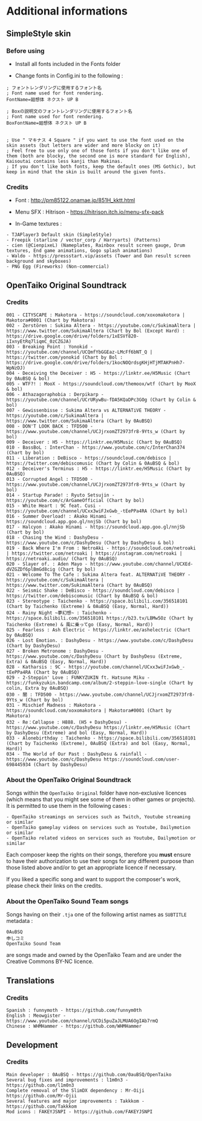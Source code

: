 # Additional informations

## SimpleStyle skin

### Before using

- Install all fonts included in the Fonts folder

- Change fonts in Config.ini to the following :

```
; フォントレンダリングに使用するフォント名
; Font name used for font rendering.
FontName=廻想体 ネクスト UP B

; Boxの説明文のフォントレンダリングに使用するフォント名
; Font name used for font rendering.
BoxFontName=廻想体 ネクスト UP B


; Use " マキナス 4 Square " if you want to use the font used on the skin assets (but letters are wider and more blocky on it)
; Feel free to use only one of those fonts if you don't like one of them (both are blocky, the second one is more standard for English), Kaisoutai contains less kanji than Makinas.
; If you don't like both fonts, keep the default ones (MS Gothic), but keep in mind that the skin is built around the given fonts.
```

### Credits

- Font : http://pm85122.onamae.jp/851H_kktt.html

- Menu SFX : Hitrison - https://hitrison.itch.io/menu-sfx-pack

- In-Game textures :

```
- TJAPlayer3 Default skin (SimpleStyle)
- Freepik (starline / vector_corp / Harryarts) (Patterns)
- cien (@CienpixeL) (Nameplates, Rainbox result screen gauge, Drum textures, End game animations, Gogo splash animations)
- Waldo - https://pressstart.vip/assets (Tower and Dan result screen background and skyboxes)
- PNG Egg (Fireworks) (Non-commercial)
```

## OpenTaiko Original Soundtrack

### Credits

```
001 - CITYSCAPE : Makotora - https://soundcloud.com/xoxomakotora | Makotora#0001 (Chart by Makotora)
002 - Zerstören : Sukima Altera - https://youtube.com/c/SukimaAltera | https://www.twitter.com/SukimaAltera (Chart by Bol (Except Hard) : https://drive.google.com/drive/folders/1xESVf820-iIxnyEtRq7liqmC_0zCZGJA)
003 - Breaking Point : Yonokid - https://youtube.com/channel/UCQmfYbGGEaz-LMcFf6bNT_Q | https://twitter.com/yonokid (Chart by Bol : https://drive.google.com/drive/folders/1kocNOQrdsgKHjHTjMTAKPnHh7-WpNzDJ)
004 - Deceiving the Deceiver : H5 - https://linktr.ee/H5Music (Chart by 0AuBSQ & bol)
005 - WTF?! : MooX - https://soundcloud.com/themoox/wtf (Chart by MooX & bol)
006 - Athazagoraphobia : Derpikarp - https://youtube.com/channel/UCrURywBu-fDA5KQaDPc3GOg (Chart by Colin & bol)
007 - Gewissenbisse : Sukima Altera vs ALTERNATiVE THEORY - https://youtube.com/c/SukimaAltera | https://www.twitter.com/SukimaAltera (Chart by 0AuBSQ)
008 - DON'T LOOK BACK : TFD500 - https://www.youtube.com/channel/UCJjrxomZT2973fr8-9Yts_w (Chart by bol)
009 - Deceiver : H5 - https://linktr.ee/H5Music (Chart by 0AuBSQ)
010 - BassBoL : InterChan - https://www.youtube.com/c/InterChan374 (Chart by bol)
011 - Liberation : DeBisco - https://soundcloud.com/debisco | https://twitter.com/debiscomusic (Chart by Colin & 0AuBSQ & bol)
012 - Deceiver's Terminus : H5 - https://linktr.ee/H5Music (Chart by 0AuBSQ)
013 - Corrupted Angel : TFD500 - https://www.youtube.com/channel/UCJjrxomZT2973fr8-9Yts_w (Chart by bol)
014 - Startup Parade! : Ryuto Setsujin - https://youtube.com/c/ArGameOfficial (Chart by bol)
015 - White Heart : 9C feat. Cusi - https://youtube.com/channel/UCxx3wiFJxGwb_-tEePPa4RA (Chart by bol)
016 - Summer Overload! : Akako Hinami - https://soundcloud.app.goo.gl/nnjSb (Chart by bol)
017 - Halcyon : Akako Hinami - https://soundcloud.app.goo.gl/nnjSb (Chart by bol)
018 - Chasing the Wind : DashyDesu - https://www.youtube.com/c/DashyDesu (Chart by DashyDesu & bol)
019 - Back Where I'm From : NetroAki - https://soundcloud.com/netroaki | https://twitter.com/netroaki | https://instagram.com/netroaki | https://netroaki.audio/ (Chart by 0AuBSQ)
020 - Slayer of. : Aden Mayo - https://www.youtube.com/channel/UCXEd-dVZGZDf6plBmGd8cig (Chart by bol)
021 - Welcome To The Cafe : Sukima Altera feat. ALTERNATiVE THEORY - https://youtube.com/c/SukimaAltera | https://www.twitter.com/SukimaAltera (Chart by 0AuBSQ)
022 - Seismic Shake : DeBisco - https://soundcloud.com/debisco | https://twitter.com/debiscomusic (Chart by 0AuBSQ & bol)
023 - Stereotype : Taichenko - https://space.bilibili.com/356518101 (Chart by Taichenko (Extreme) & 0AuBSQ (Easy, Normal, Hard))
024 - Rainy Night ~夢幻想~ : Taichenko - https://space.bilibili.com/356518101 https://b23.tv/LBMw5Oz (Chart by Taichenko (Extreme) & 風に乗ってgo (Easy, Normal, Hard))
025 - Fearless : Ash Electric - https://linktr.ee/ashelectric (Chart by 0AuBSQ)
026 - Lost Emotion. : DashyDesu - https://www.youtube.com/c/DashyDesu (Chart by DashyDesu)
027 - Broken Metronome : DashyDesu - https://www.youtube.com/c/DashyDesu (Chart by DashyDesu (Extreme, Extra) & 0AuBSQ (Easy, Normal, Hard))
028 - Katharsis : 9C - https://youtube.com/channel/UCxx3wiFJxGwb_-tEePPa4RA (Chart by 0AuBSQ)
029 - 2​-​Steppin' Love : FUNKYZUKIN ft. Hatsune Miku - https://funkyzukin.bandcamp.com/album/2-steppin-love-single (Chart by colin, Extra by 0AuBSQ)
030 - 闇 : TFD500 - https://www.youtube.com/channel/UCJjrxomZT2973fr8-9Yts_w (Chart by bol)
031 - Mischief Madness : Makotora - https://soundcloud.com/xoxomakotora | Makotora#0001 (Chart by Makotora)
032 - Re：Cøllapse : H888. (H5 + DashyDesu) - https://www.youtube.com/c/DashyDesu https://linktr.ee/H5Music (Chart by DashyDesu (Extreme) and bol (Easy, Normal, Hard))
033 - Alonebirthday : Taichenko - https://space.bilibili.com/356518101 (Chart by Taichenko (Extreme), 0AuBSQ (Extra) and bol (Easy, Normal, Hard))
034 - The World of Our Past : DashyDesu & rainfall - https://www.youtube.com/c/DashyDesu https://soundcloud.com/user-698445934 (Chart by DashyDesu)
```

### About the OpenTaiko Original Soundtrack

Songs within the `OpenTaiko Original` folder have non-exclusive licences (which means that you might see some of them in other games or projects).
It is permitted to use them in the following cases :
```
- OpenTaiko streamings on services such as Twitch, Youtube streaming or similar
- OpenTaiko gameplay videos on services such as Youtube, Dailymotion or similar
- OpenTaiko related videos on services such as Youtube, Dailymotion or similar
```

Each composer keep the rights on their songs, therefore you **must** ensure to have their authorization to use their songs for any different purpose than those listed above and/or to get an appropriate licence if necessary.

If you liked a specific song and want to support the composer's work, please check their links on the credits.

### About the OpenTaiko Sound Team songs

Songs having on their `.tja` one of the following artist names as `SUBTITLE` metadata :
```
0AuBSQ
申しコミ
OpenTaiko Sound Team
```
are songs made and owned by the OpenTaiko Team and are under the Creative Commons BY-NC licence.

## Translations

### Credits

```
Spanish : funnymoth - https://github.com/funnym0th
English : Meowgister - https://www.youtube.com/channel/UCDi5puZaJLMUA6OgIAb7rmQ
Chinese : WHMHammer - https://github.com/WHMHammer
```

## Development

### Credits

```
Main developer : 0AuBSQ - https://github.com/0auBSQ/OpenTaiko
Several bug fixes and improvements : l1m0n3 - https://github.com/l1m0n3
Complete removal of the SlimDX dependency : Mr-Oiji https://github.com/Mr-Ojii
Several features and major improvements : Takkkom - https://github.com/Takkkom
Mod icons : FAKEYJSNPI - https://github.com/FAKEYJSNPI
```

